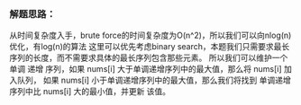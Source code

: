 ### 解题思路：
从时间复杂度入手，brute force的时间复杂度为O(n^2)，所以我们可以向nlog(n)优化，有log(n)的算法
这里可以优先考虑binary search，本题我们只需要求最长序列的长度，而不需要求具体的最长序列包含那些元素。
所以我们可以维护一个 单调 递增 序列，如果 nums[i] 大于单调递增序列中的最大值，那么将 nums[i] 加入队列，
如果 nums[i] 小于单调递增序列中的最大值，那么我们将找到 单调递增 序列中比 nums[i] 大的最小值，并更新
该值。